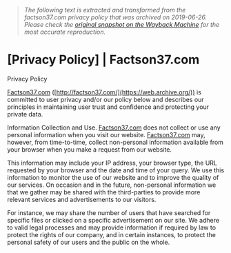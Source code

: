 > *The following text is extracted and transformed from the factson37.com privacy policy that was archived on 2019-06-26. Please check the [original snapshot on the Wayback Machine](https://web.archive.org/web/20190626020107id_/http%3A//factson37.com/privacy) for the most accurate reproduction.*

# [Privacy Policy] | Factson37.com

Privacy Policy

[Factson37.com](https://web.archive.org/) ([http://factson37.com/](https://web.archive.org/)) is committed to user privacy and/or our policy below and describes our principles in maintaining user trust and confidence and protecting your private data.

Information Collection and Use. [Factson37.com](https://web.archive.org/) does not collect or use any personal information when you visit our website. [Factson37.com](https://web.archive.org/) may, however, from time-to-time, collect non-personal information available from your browser when you make a request from our website.

This information may include your IP address, your browser type, the URL requested by your browser and the date and time of your query. We use this information to monitor the use of our website and to improve the quality of our services. On occasion and in the future, non-personal information we that we gather may be shared with the third-parties to provide more relevant services and advertisements to our visitors.

For instance, we may share the number of users that have searched for specific files or clicked on a specific advertisement on our site. We adhere to valid legal processes and may provide information if required by law to protect the rights of our company, and in certain instances, to protect the personal safety of our users and the public on the whole.

